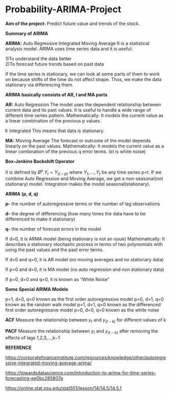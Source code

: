 # Probability-ARIMA-Project

**Aim of the project:** Predict future value and trends of the stock.

**Summary of ARIMA**

**ARIMA:** Auto Regressive Integrated Moving Average
It is a statistical analysis model. ARIMA uses time series data and it is useful:

1)To understand the data better  
2)To forecast future trends based on past data

If the time series is stationary, we can look at some parts of them to work on because shifts of the time do not affect shape. Thus, we make the data stationary via differencing them.

**ARIMA basically consists of AR, I and MA parts**

**AR:** Auto Regression
The model uses the dependent relationship between current data and its past values. It is useful to handle a wide range of different time series pattern.
Mathematically: It models the current value as a linear combination of the previous p values.


**I:** Integrated
This means that data is stationary.


**MA:** Moving Average
The forecast or outcome of the model depends linearly on the past values. 
Mathematically: It models the current value as a linear combination of the previous q error terms. (εt is white noise)

**Box-Jenkins Backshift Operator**

It is defined by $B^p.Y_t=Y_(t-p)$ where $Y_1,…,Y_t$ be any time series p<t.
If we combine Auto Regression and Moving Average, we get a non-seasonal(not stationary) model. Integration makes the model seasonal(stationary). 


**ARIMA (p, d, q)**

**p-** the number of autoregressive terms or the number of lag observations

**d-** the degree of differencing (how many times the data have to be differenced to make it stationary)

**q-** the number of forecast errors in the model 


If d=0, it is ARMA model (being stationary is not an issue)
Mathematically: It describes a stationary stochastic process in terms of two polynomials with using the past values and the past error terms.

If d=0 and q=0, it is AR model (no moving averages and no stationary data)

If p=0 and d=0, it is MA model (no auto regression and non stationary data)

If p=0, d=0 and q=0, it is known as “White Noise”


**Some Special ARIMA Models**


p=1, d=0, q=0 known as the first order autoregressive model
p=0, d=1, q=0 known as the random walk model
p=1, d=1, q=0 known as the differenced first order autoregressive model
p=0, d=0, q=0 known as the white noise

**ACF**
Measure the relationship between $y_t$ and $y_(t−k)$ for different values of k

**PACF**
Measure the relationship between $y_t$ and $y_(t−k)$ after removing the effects of lags 1,2,3,…,k−1




**REFERENCE**

https://corporatefinanceinstitute.com/resources/knowledge/other/autoregressive-integrated-moving-average-arima/

https://towardsdatascience.com/introduction-to-arima-for-time-series-forecasting-ee0bc285807a

https://online.stat.psu.edu/stat501/lesson/14/14.5/14.5.1


